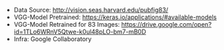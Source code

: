 * Data Source: http://vision.seas.harvard.edu/pubfig83/
* VGG-Model Pretrained: https://keras.io/applications/#available-models
* VGG-Model Retrained for 83 Images: https://drive.google.com/open?id=1TLo6WRnV5Qtwe-k0ul48pLO-bm7-mB0D
* Infra: Google Collaboratory
